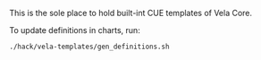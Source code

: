 This is the sole place to hold built-int CUE templates of Vela Core.

To update definitions in charts, run:
```
./hack/vela-templates/gen_definitions.sh
```
